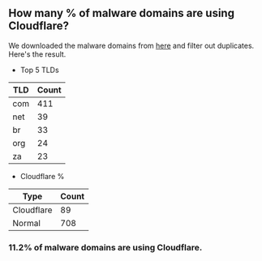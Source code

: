 ## How many % of malware domains are using Cloudflare?


We downloaded the malware domains from [here](https://urlhaus.abuse.ch) and filter out duplicates.
Here's the result.


[//]: # (start replacement)


- Top 5 TLDs

| TLD | Count |
| --- | --- |
| com | 411 |
| net | 39 |
| br | 33 |
| org | 24 |
| za | 23 |


- Cloudflare %

| Type | Count |
| --- | --- |
| Cloudflare | 89 |
| Normal | 708 |


### 11.2% of malware domains are using Cloudflare.